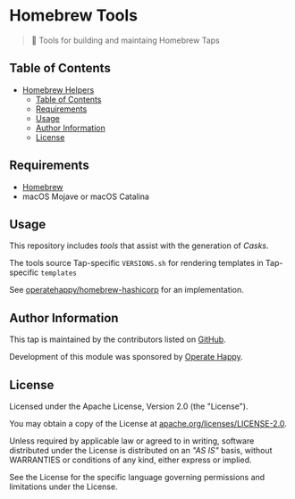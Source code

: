 # Homebrew Tools

> 🔧 Tools for building and maintaing Homebrew Taps

## Table of Contents

- [Homebrew Helpers](#homebrew-helpers)
  - [Table of Contents](#table-of-contents)
  - [Requirements](#requirements)
  - [Usage](#usage)
  - [Author Information](#author-information)
  - [License](#license)

## Requirements

- [Homebrew](https://github.com/Homebrew/brew)
- macOS Mojave or macOS Catalina

## Usage

This repository includes _tools_ that assist with the generation of _Casks_.

The tools source Tap-specific `VERSIONS.sh` for rendering templates in Tap-specific `templates`

See [operatehappy/homebrew-hashicorp](https://github.com/operatehappy/homebrew-hashicorp) for an implementation.

## Author Information

This tap is maintained by the contributors listed on [GitHub](https://github.com/operatehappy/homebrew-tools/graphs/contributors).

Development of this module was sponsored by [Operate Happy](https://github.com/operatehappy).

## License

Licensed under the Apache License, Version 2.0 (the "License").

You may obtain a copy of the License at [apache.org/licenses/LICENSE-2.0](http://www.apache.org/licenses/LICENSE-2.0).

Unless required by applicable law or agreed to in writing, software distributed under the License is distributed on an _"AS IS"_ basis, without WARRANTIES or conditions of any kind, either express or implied.

See the License for the specific language governing permissions and limitations under the License.
